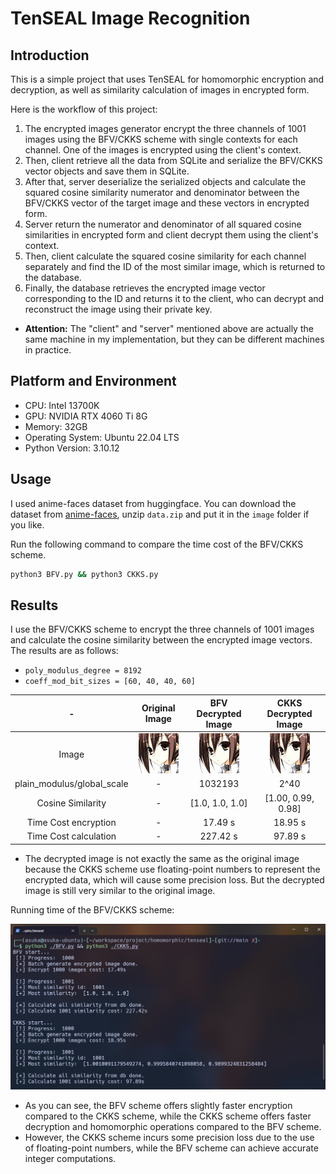 # TenSEAL Image Recognition

## Introduction

This is a simple project that uses TenSEAL for homomorphic encryption and decryption, as well as similarity calculation of images in encrypted form.

Here is the workflow of this project: 
1. The encrypted images generator encrypt the three channels of 1001 images using the BFV/CKKS scheme with single contexts for each channel. One of the images is encrypted using the client's context. 
2. Then, client retrieve all the data from SQLite and serialize the BFV/CKKS vector objects and save them in SQLite. 
3. After that, server deserialize the serialized objects and calculate the squared cosine similarity numerator and denominator between the BFV/CKKS vector of the target image and these vectors in encrypted form. 
4. Server return the numerator and denominator of all squared cosine similarities in encrypted form and client decrypt them using the client's context. 
5. Then, client calculate the squared cosine similarity for each channel separately and find the ID of the most similar image, which is returned to the database. 
6. Finally, the database retrieves the encrypted image vector corresponding to the ID and returns it to the client, who can decrypt and reconstruct the image using their private key.
- **Attention:** The "client" and "server" mentioned above are actually the same machine in my implementation, but they can be different machines in practice.

## Platform and Environment

- CPU: Intel 13700K
- GPU: NVIDIA RTX 4060 Ti 8G
- Memory: 32GB
- Operating System: Ubuntu 22.04 LTS
- Python Version: 3.10.12

## Usage

I used anime-faces dataset from huggingface. You can download the dataset from [anime-faces](https://huggingface.co/datasets/huggan/anime-faces/tree/main), unzip `data.zip` and put it in the `image` folder if you like.

Run the following command to compare the time cost of the BFV/CKKS scheme.
```bash
python3 BFV.py && python3 CKKS.py
```

## Results

I use the BFV/CKKS scheme to encrypt the three channels of 1001 images and calculate the cosine similarity between the encrypted image vectors. The results are as follows:
- `poly_modulus_degree = 8192`
- `coeff_mod_bit_sizes = [60, 40, 40, 60]`

|-|Original Image|BFV Decrypted Image|CKKS Decrypted Image|
|:---:|:---:|:---:|:---:|
|Image|![](./asset/20769.png)|![](./asset/BFV_decrypted.png)|![](./asset/CKKS_decrypted.png)|
|plain_modulus/global_scale|-|1032193|2^40|
|Cosine Similarity|-|[1.0, 1.0, 1.0]|[1.00, 0.99, 0.98]|
|Time Cost encryption|-|17.49 s|18.95 s|
|Time Cost calculation|-|227.42 s|97.89 s|

- The decrypted image is not exactly the same as the original image because the CKKS scheme use floating-point numbers to represent the encrypted data, which will cause some precision loss. But the decrypted image is still very similar to the original image.

Running time of the BFV/CKKS scheme:

![](./asset/result.png)

- As you can see, the BFV scheme offers slightly faster encryption compared to the CKKS scheme, while the CKKS scheme offers faster decryption and homomorphic operations compared to the BFV scheme.
- However, the CKKS scheme incurs some precision loss due to the use of floating-point numbers, while the BFV scheme can achieve accurate integer computations.